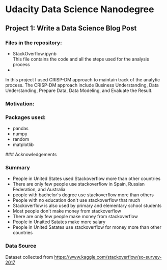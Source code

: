 # Udacity Data Science Nanodegree 
## Project 1: Write a Data Science Blog Post

### Files in the repository:
<ul>
    <li>StackOverflow.ipynb</li>
    This file contains the code and all the steps used for the analysis process
    <li></li>
</ul>

In this project I used CRISP-DM approach to maintain track of the analytic process. The CRISP-DM approach include Business Understanding, Data Understanding, Prepare Data, Data Modeling, and Evaluate the Result. 

### Motivation:


### Packages used:
<ul>
    <li>pandas</li>
    <li>numpy</li>
    <li>random</li>
    <li>matplotlib</li>
 </ul>
### Acknowledgements

### Summary
<ul>
    <li>People in United States used Stackoverflow more than other countries</li>
    <li>There are only few people use stackoverflow in Spain, Russian Federation, and Australia</li>
    <li>people with bachelor's degree use stackoverflow more than others</li>
    <li>People with no education don't use stackoverflow that much</li>
    <li>Stackoverflow is also used by primary and elementary school students</li>
    <li>Most people don't make money from stackoverflow</li>
    <li>There are only few people make money from stackoverflow</li>
    <li>People in Unaited Satates make more salary</li>
    <li>People in United Satates use stackoverflow for money more than other countries</li>
</ul>

### Data Source
Dataset collected from https://www.kaggle.com/stackoverflow/so-survey-2017


